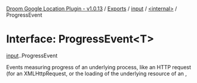 [Droom Google Location Plugin - v1.0.13](../README.md) / [Exports](../modules.md) / [input](../modules/input.md) / [<internal\>](../modules/input._internal_.md) / ProgressEvent

# Interface: ProgressEvent<T\>

[input](../modules/input.md).[<internal>](../modules/input._internal_.md).ProgressEvent

Events measuring progress of an underlying process, like an HTTP request (for an XMLHttpRequest, or the loading of the underlying resource of an <img>, <audio>, <video>, <style> or <link>).

## Type parameters

| Name | Type |
| :------ | :------ |
| `T` | extends [`EventTarget`](../modules/input._internal_.md#eventtarget) = [`EventTarget`](../modules/input._internal_.md#eventtarget) |

## Hierarchy

- [`Event`](../modules/input._internal_.md#event)

  ↳ **`ProgressEvent`**

## Table of contents

### Properties

- [AT\_TARGET](input._internal_.ProgressEvent.md#at_target)
- [BUBBLING\_PHASE](input._internal_.ProgressEvent.md#bubbling_phase)
- [CAPTURING\_PHASE](input._internal_.ProgressEvent.md#capturing_phase)
- [NONE](input._internal_.ProgressEvent.md#none)
- [bubbles](input._internal_.ProgressEvent.md#bubbles)
- [cancelBubble](input._internal_.ProgressEvent.md#cancelbubble)
- [cancelable](input._internal_.ProgressEvent.md#cancelable)
- [composed](input._internal_.ProgressEvent.md#composed)
- [currentTarget](input._internal_.ProgressEvent.md#currenttarget)
- [defaultPrevented](input._internal_.ProgressEvent.md#defaultprevented)
- [eventPhase](input._internal_.ProgressEvent.md#eventphase)
- [isTrusted](input._internal_.ProgressEvent.md#istrusted)
- [lengthComputable](input._internal_.ProgressEvent.md#lengthcomputable)
- [loaded](input._internal_.ProgressEvent.md#loaded)
- [returnValue](input._internal_.ProgressEvent.md#returnvalue)
- [srcElement](input._internal_.ProgressEvent.md#srcelement)
- [target](input._internal_.ProgressEvent.md#target)
- [timeStamp](input._internal_.ProgressEvent.md#timestamp)
- [total](input._internal_.ProgressEvent.md#total)
- [type](input._internal_.ProgressEvent.md#type)

### Methods

- [composedPath](input._internal_.ProgressEvent.md#composedpath)
- [initEvent](input._internal_.ProgressEvent.md#initevent)
- [preventDefault](input._internal_.ProgressEvent.md#preventdefault)
- [stopImmediatePropagation](input._internal_.ProgressEvent.md#stopimmediatepropagation)
- [stopPropagation](input._internal_.ProgressEvent.md#stoppropagation)

## Properties

### AT\_TARGET

• `Readonly` **AT\_TARGET**: `number`

#### Inherited from

Event.AT\_TARGET

#### Defined in

node_modules/typescript/lib/lib.dom.d.ts:5050

___

### BUBBLING\_PHASE

• `Readonly` **BUBBLING\_PHASE**: `number`

#### Inherited from

Event.BUBBLING\_PHASE

#### Defined in

node_modules/typescript/lib/lib.dom.d.ts:5051

___

### CAPTURING\_PHASE

• `Readonly` **CAPTURING\_PHASE**: `number`

#### Inherited from

Event.CAPTURING\_PHASE

#### Defined in

node_modules/typescript/lib/lib.dom.d.ts:5052

___

### NONE

• `Readonly` **NONE**: `number`

#### Inherited from

Event.NONE

#### Defined in

node_modules/typescript/lib/lib.dom.d.ts:5053

___

### bubbles

• `Readonly` **bubbles**: `boolean`

Returns true or false depending on how event was initialized. True if event goes through its target's ancestors in reverse tree order, and false otherwise.

#### Inherited from

Event.bubbles

#### Defined in

node_modules/typescript/lib/lib.dom.d.ts:5016

___

### cancelBubble

• **cancelBubble**: `boolean`

#### Inherited from

Event.cancelBubble

#### Defined in

node_modules/typescript/lib/lib.dom.d.ts:5017

___

### cancelable

• `Readonly` **cancelable**: `boolean`

Returns true or false depending on how event was initialized. Its return value does not always carry meaning, but true can indicate that part of the operation during which event was dispatched, can be canceled by invoking the preventDefault() method.

#### Inherited from

Event.cancelable

#### Defined in

node_modules/typescript/lib/lib.dom.d.ts:5019

___

### composed

• `Readonly` **composed**: `boolean`

Returns true or false depending on how event was initialized. True if event invokes listeners past a ShadowRoot node that is the root of its target, and false otherwise.

#### Inherited from

Event.composed

#### Defined in

node_modules/typescript/lib/lib.dom.d.ts:5021

___

### currentTarget

• `Readonly` **currentTarget**: ``null`` \| [`EventTarget`](../modules/input._internal_.md#eventtarget)

Returns the object whose event listener's callback is currently being invoked.

#### Inherited from

Event.currentTarget

#### Defined in

node_modules/typescript/lib/lib.dom.d.ts:5023

___

### defaultPrevented

• `Readonly` **defaultPrevented**: `boolean`

Returns true if preventDefault() was invoked successfully to indicate cancelation, and false otherwise.

#### Inherited from

Event.defaultPrevented

#### Defined in

node_modules/typescript/lib/lib.dom.d.ts:5025

___

### eventPhase

• `Readonly` **eventPhase**: `number`

Returns the event's phase, which is one of NONE, CAPTURING_PHASE, AT_TARGET, and BUBBLING_PHASE.

#### Inherited from

Event.eventPhase

#### Defined in

node_modules/typescript/lib/lib.dom.d.ts:5027

___

### isTrusted

• `Readonly` **isTrusted**: `boolean`

Returns true if event was dispatched by the user agent, and false otherwise.

#### Inherited from

Event.isTrusted

#### Defined in

node_modules/typescript/lib/lib.dom.d.ts:5029

___

### lengthComputable

• `Readonly` **lengthComputable**: `boolean`

#### Defined in

node_modules/typescript/lib/lib.dom.d.ts:10941

___

### loaded

• `Readonly` **loaded**: `number`

#### Defined in

node_modules/typescript/lib/lib.dom.d.ts:10942

___

### returnValue

• **returnValue**: `boolean`

**`deprecated`**

#### Inherited from

Event.returnValue

#### Defined in

node_modules/typescript/lib/lib.dom.d.ts:5031

___

### srcElement

• `Readonly` **srcElement**: ``null`` \| [`EventTarget`](../modules/input._internal_.md#eventtarget)

**`deprecated`**

#### Inherited from

Event.srcElement

#### Defined in

node_modules/typescript/lib/lib.dom.d.ts:5033

___

### target

• `Readonly` **target**: ``null`` \| `T`

#### Overrides

Event.target

#### Defined in

node_modules/typescript/lib/lib.dom.d.ts:10943

___

### timeStamp

• `Readonly` **timeStamp**: `number`

Returns the event's timestamp as the number of milliseconds measured relative to the time origin.

#### Inherited from

Event.timeStamp

#### Defined in

node_modules/typescript/lib/lib.dom.d.ts:5037

___

### total

• `Readonly` **total**: `number`

#### Defined in

node_modules/typescript/lib/lib.dom.d.ts:10944

___

### type

• `Readonly` **type**: `string`

Returns the type of event, e.g. "click", "hashchange", or "submit".

#### Inherited from

Event.type

#### Defined in

node_modules/typescript/lib/lib.dom.d.ts:5039

## Methods

### composedPath

▸ **composedPath**(): [`EventTarget`](../modules/input._internal_.md#eventtarget)[]

Returns the invocation target objects of event's path (objects on which listeners will be invoked), except for any nodes in shadow trees of which the shadow root's mode is "closed" that are not reachable from event's currentTarget.

#### Returns

[`EventTarget`](../modules/input._internal_.md#eventtarget)[]

#### Inherited from

Event.composedPath

#### Defined in

node_modules/typescript/lib/lib.dom.d.ts:5041

___

### initEvent

▸ **initEvent**(`type`, `bubbles?`, `cancelable?`): `void`

**`deprecated`**

#### Parameters

| Name | Type |
| :------ | :------ |
| `type` | `string` |
| `bubbles?` | `boolean` |
| `cancelable?` | `boolean` |

#### Returns

`void`

#### Inherited from

Event.initEvent

#### Defined in

node_modules/typescript/lib/lib.dom.d.ts:5043

___

### preventDefault

▸ **preventDefault**(): `void`

If invoked when the cancelable attribute value is true, and while executing a listener for the event with passive set to false, signals to the operation that caused event to be dispatched that it needs to be canceled.

#### Returns

`void`

#### Inherited from

Event.preventDefault

#### Defined in

node_modules/typescript/lib/lib.dom.d.ts:5045

___

### stopImmediatePropagation

▸ **stopImmediatePropagation**(): `void`

Invoking this method prevents event from reaching any registered event listeners after the current one finishes running and, when dispatched in a tree, also prevents event from reaching any other objects.

#### Returns

`void`

#### Inherited from

Event.stopImmediatePropagation

#### Defined in

node_modules/typescript/lib/lib.dom.d.ts:5047

___

### stopPropagation

▸ **stopPropagation**(): `void`

When dispatched in a tree, invoking this method prevents event from reaching any objects other than the current object.

#### Returns

`void`

#### Inherited from

Event.stopPropagation

#### Defined in

node_modules/typescript/lib/lib.dom.d.ts:5049
